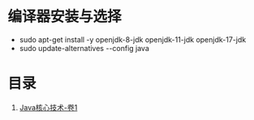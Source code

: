 # 编译器安装与选择
- sudo apt-get install -y openjdk-8-jdk openjdk-11-jdk openjdk-17-jdk
- sudo update-alternatives --config java

# 目录
1. [Java核心技术-卷1](1.%20Java%E6%A0%B8%E5%BF%83%E6%8A%80%E6%9C%AF-%E5%8D%B71)